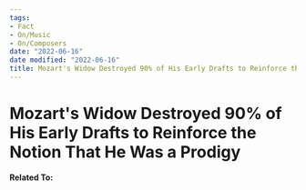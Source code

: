```yaml
---
tags:
- Fact
- On/Music
- On/Composers
date: "2022-06-16"
date modified: "2022-06-16"
title: Mozart's Widow Destroyed 90% of His Early Drafts to Reinforce the Notion That He Was a Prodigy
---
```


# Mozart's Widow Destroyed 90% of His Early Drafts to Reinforce the Notion That He Was a Prodigy
**Related To:**
